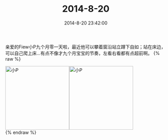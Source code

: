 ﻿---
title: "2014-8-20"
date: 2014-8-20 23:42:00
tags:
categories: 妈妈
---
亲爱的Fiew小P九个月零一天啦，最近他可以攀着窗沿站立蹲下自如；站在床边，可以自己爬上床...有点不像才九个月宝宝的节奏，左看右看都有点超前啊。
{% raw %}
<div style="width:500 px">
<div style="float:left; width:100 px"><img src="/images/微信图片_20171010171317.jpg" width="200" alt="小P"></div>
<div style="float:left; width:100 px"><img src="/images/微信图片_20171010171333.jpg" width="200" alt="小P"></div>
<div style="clear:both"></div>
</div>
{% endraw %}